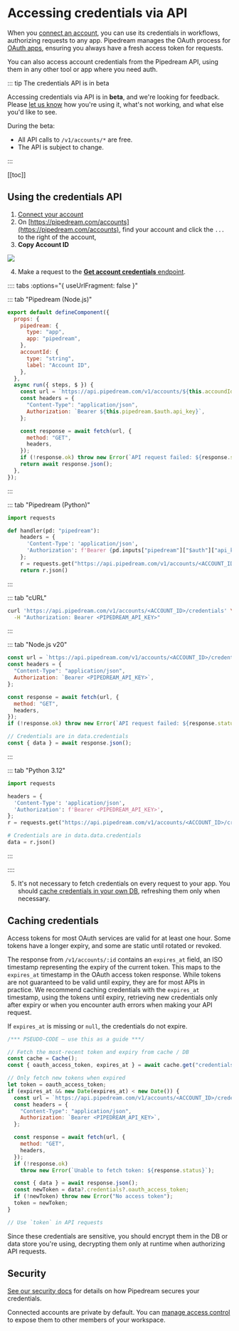 # Accessing credentials via API

When you [connect an account](/connected-accounts/#connecting-accounts), you can use its credentials in workflows, authorizing requests to any app. Pipedream manages the OAuth process for [OAuth apps](/connected-accounts/#oauth), ensuring you always have a fresh access token for requests.

You can also access account credentials from the Pipedream API, using them in any other tool or app where you need auth.

::: tip The credentials API is in beta

Accessing credentials via API is in **beta**, and we're looking for feedback. Please [let us know](https://pipedream.com/support) how you're using it, what's not working, and what else you'd like to see.

During the beta:

- All API calls to `/v1/accounts/*` are free.
- The API is subject to change.

:::

[[toc]]

## Using the credentials API

1. [Connect your account](/connected-accounts/#connecting-a-new-account)
2. On [https://pipedream.com/accounts](https://pipedream.com/accounts), find your account and click the `...` to the right of the account,
3. **Copy Account ID**

<div>
<img src="https://res.cloudinary.com/pipedreamin/image/upload/v1707622922/docs/Screenshot_2024-02-10_at_7.10.59_PM_zxfpkt.png" />
</div>

4. Make a request to the [**Get account credentials** endpoint](/api/rest/#get-account-credentials).

:::: tabs :options="{ useUrlFragment: false }"

::: tab "Pipedream (Node.js)"

```javascript
export default defineComponent({
  props: {
    pipedream: {
      type: "app",
      app: "pipedream",
    },
    accountId: {
      type: "string",
      label: "Account ID",
    },
  },
  async run({ steps, $ }) {
    const url = `https://api.pipedream.com/v1/accounts/${this.accoundId}/credentials`;
    const headers = {
      "Content-Type": "application/json",
      Authorization: `Bearer ${this.pipedream.$auth.api_key}`,
    };

    const response = await fetch(url, {
      method: "GET",
      headers,
    });
    if (!response.ok) throw new Error(`API request failed: ${response.status}`);
    return await response.json();
  },
});
```

:::

::: tab "Pipedream (Python)"

```python
import requests

def handler(pd: "pipedream"):
    headers = {
      'Content-Type': 'application/json',
      'Authorization': f'Bearer {pd.inputs["pipedream"]["$auth"]["api_key"]}',
    };
    r = requests.get("https://api.pipedream.com/v1/accounts/<ACCOUNT_ID>/credentials", headers=headers)
    return r.json()
```

:::

::: tab "cURL"

```bash
curl 'https://api.pipedream.com/v1/accounts/<ACCOUNT_ID>/credentials' \
  -H "Authorization: Bearer <PIPEDREAM_API_KEY>"
```

:::

::: tab "Node.js v20"

```javascript
const url = `https://api.pipedream.com/v1/accounts/<ACCOUNT_ID>/credentials`;
const headers = {
  "Content-Type": "application/json",
  Authorization: `Bearer <PIPEDREAM_API_KEY>`,
};

const response = await fetch(url, {
  method: "GET",
  headers,
});
if (!response.ok) throw new Error(`API request failed: ${response.status}`);

// Credentials are in data.credentials
const { data } = await response.json();
```

:::

::: tab "Python 3.12"

```python
import requests

headers = {
  'Content-Type': 'application/json',
  'Authorization': f'Bearer <PIPEDREAM_API_KEY>',
};
r = requests.get("https://api.pipedream.com/v1/accounts/<ACCOUNT_ID>/credentials", headers=headers)

# Credentials are in data.data.credentials
data = r.json()
```

:::

::::

5. It's not necessary to fetch credentials on every request to your app. You should [cache credentials in your own DB](#caching-credentials), refreshing them only when necessary.

## Caching credentials

Access tokens for most OAuth services are valid for at least one hour. Some tokens have a longer expiry, and some are static until rotated or revoked.

The response from `/v1/accounts/:id` contains an `expires_at` field, an ISO timestamp representing the expiry of the current token. This maps to the `expires_at` timestamp in the OAuth access token response. While tokens are not guaranteed to be valid until expiry, they are for most APIs in practice. We recommend caching credentials with the `expires_at` timestamp, using the tokens until expiry, retrieving new credentials only after expiry or when you encounter auth errors when making your API request.

If `expires_at` is missing or `null`, the credentials do not expire.

```javascript
/*** PSEUDO-CODE — use this as a guide ***/

// Fetch the most-recent token and expiry from cache / DB
const cache = Cache();
const { oauth_access_token, expires_at } = await cache.get("credentials");

// Only fetch new tokens when expired
let token = oauth_access_token;
if (expires_at && new Date(expires_at) < new Date()) {
  const url = `https://api.pipedream.com/v1/accounts/<ACCOUNT_ID>/credentials`;
  const headers = {
    "Content-Type": "application/json",
    Authorization: `Bearer <PIPEDREAM_API_KEY>`,
  };

  const response = await fetch(url, {
    method: "GET",
    headers,
  });
  if (!response.ok)
    throw new Error(`Unable to fetch token: ${response.status}`);

  const { data } = await response.json();
  const newToken = data?.credentials?.oauth_access_token;
  if (!newToken) throw new Error("No access token");
  token = newToken;
}

// Use `token` in API requests
```

Since these credentials are sensitive, you should encrypt them in the DB or data store you're using, decrypting them only at runtime when authorizing API requests.

## Security

[See our security docs](/privacy-and-security/#third-party-oauth-grants-api-keys-and-environment-variables) for details on how Pipedream secures your credentials.

Connected accounts are private by default. You can [manage access control](/connected-accounts/#managing-access) to expose them to other members of your workspace.
